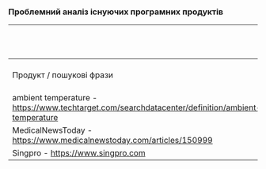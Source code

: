 ### Проблемний аналіз існуючих програмних продуктів
|   | температура навколишнього середовища | стан фізичного здоров'я | співи | Тип ліцензії | Примітка |
| - | ------------------------------------ | ----------------------- | ----- | ------------ | -------- |
| Продукт / пошукові фрази | ambient temperature | state of physical health | software sing |  |  |
| ambient temperature - https://www.techtarget.com/searchdatacenter/definition/ambient-temperature | 1 |  |  | Proprietary |  | 
| MedicalNewsToday - https://www.medicalnewstoday.com/articles/150999 |  | 1 |  | Proprietary |  |
| Singpro - https://www.singpro.com |  |  | 2 | Proprietary |  |

